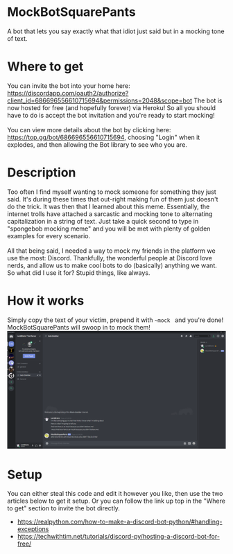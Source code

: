 # MockBotSquarePants
A bot that lets you say exactly what that idiot just said but in a mocking tone of text.

# Where to get
You can invite the bot into your home here: https://discordapp.com/oauth2/authorize?client_id=686696556610715694&permissions=2048&scope=bot
The bot is now hosted for free (and hopefully forever) via Heroku! So all you should have to do is accept the bot invitation and you're ready to start mocking!
<br>
<br>
You can view more details about the bot by clicking here: https://top.gg/bot/686696556610715694, choosing "Login" when it explodes, and then allowing the Bot library to see who you are.


# Description
Too often I find myself wanting to mock someone for something they just said. It's during these times that out-right making fun of them just doesn't do the trick. It was then that I learned about this meme. Essentially, the internet trolls have attached a sarcastic and mocking tone to alternating capitalization in a string of text. Just take a quick second to type in "spongebob mocking meme" and you will be met with plenty of golden examples for every scenario.
<br>
<br>
All that being said, I needed a way to mock my friends in the platform we use the most: Discord. Thankfully, the wonderful people at Discord love nerds, and allow us to make cool bots to do (basically) anything we want. So what did I use it for? Stupid things, like always.

# How it works
Simply copy the text of your victim, prepend it with `~mock ` and you're done! MockBotSquarePants will swoop in to mock them!
![MockBotSquarePants Example](https://github.com/MasonStooksbury/MockBotSquarePants/blob/master/MBSPTest.png)

# Setup
You can either steal this code and edit it however you like, then use the two articles below to get it setup. Or you can follow the link up top in the "Where to get" section to invite the bot directly.
 - https://realpython.com/how-to-make-a-discord-bot-python/#handling-exceptions
 - https://techwithtim.net/tutorials/discord-py/hosting-a-discord-bot-for-free/
